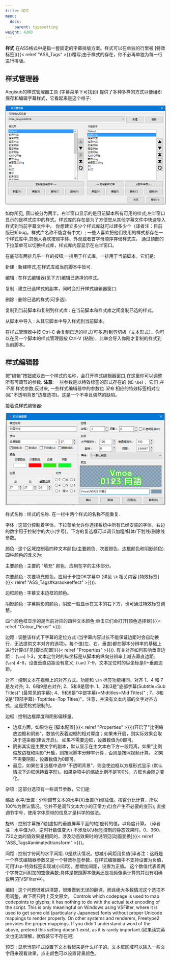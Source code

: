 ```yaml
---
title: 样式
menu:
  docs:
    parent: typesetting
weight: 4200
---
```


**样式** 在ASS格式中是指一套固定的字幕排版方案。样式可以在单独的行里被
[特效标签]({{< relref "ASS_Tags" >}})覆写;由于样式的存在，你不必再单独为每一行进行排版。

## 样式管理器

Aegisub的样式管理器工具 (字幕菜单下可找到)
提供了多种多样的方式以便组织保存和编辑字幕样式，它看起来是这个样子:

![Style_manager](/img/3.2/zh/Style_manager.png#center)

如你所见,
窗口被分为两半。右半窗口显示的是目前脚本所有可用的样式;左半窗口显示的是样式库中的样式。样式库的存在是为了方便您从其他字幕文件中快速导入样式到当前字幕文件中。
你想建立多少个样式库就可以建多少个（译者注：目前版已知bug，样式库名称不能含有中文）;
一些人喜欢把他们使用的样式都存在一个样式库中,其他人喜欢按照字体、外观或者首字母顺序存储样式库。
通过顶部的下拉菜单可以切换样式库，样式库内容显示在左半窗口。

在底部有两排几乎一样的按钮;一排用于样式库，一排用于当前脚本。它们是:

新建
: 新建样式,在样式库或当前脚本中皆可.

编辑
: 在样式编辑器(见下方)编辑已选择的样式。

复制
: 建立已选样式的副本，同时会打开样式编辑器窗口.

删除
: 删除已选的样式(可多选).

复制到当前脚本和复制到样式库
: 在当前脚本和样式库之间复制已选的样式。

从脚本中导入
: 从其它脚本中导入样式到当前脚本。

在样式管理器中按 Ctrl-C
会复制已选的样式(可多选)到剪切板（文本形式）。你可以在另一个脚本的样式管理器按
Ctrl-V (粘贴)，此举会导入你刚才复制的样式到当前脚本。

## 样式编辑器

按"编辑"按钮或双击一个样式的名称，会打开样式编辑器窗口,在这里你可以调整所有可调节的参数.
**注意**: 一些参数是以特效标签的形式存在的 (如 `\be`) ，它们 *并不是*
样式参数;反过来, 一些样式编辑器中的参数也 *没有* 相应的特效标签相对应
(如"不透明背景"边框选项)。这是一个不幸且偶然的缺陷。

接着说样式编辑器:

![Style_editor](/img/3.2/zh/Style_editor.png#center)

样式名称
: 样式的名称. 在一栏中两个样式的名称不能重复.

字体
: 这部分控制着字体。下拉菜单允许你选择系统中所有已经安装的字体，右边的数字用于控制字的大小(字号)。下方的复选框可以调节加粗/斜体/下划线/删除线参数。

颜色
: 这个区域控制着四种文本颜色(主要颜色、次要颜色、边框颜色和阴影颜色).
  四种颜色的含义为:

  主要颜色
  : 主要的 "填充" 颜色，应用在字的主体部分。

  次要颜色
  : 次要填充颜色，应用于卡拉OK字幕中 (详见 `\k` 相关内容
    [特效标签]({{< relref "ASS_Tags#karaokeeffect" >}})).

  边框颜色
  : 字幕文本边框的颜色。

  阴影颜色
  : 字幕阴影的颜色，阴影一般显示在文本的右下方，也可通过特效标签调整。

  四个颜色框显示的是当前对应的四种文本颜色;单击它们会打开[颜色选择器]({{< relref "Colour_Picker" >}}).

边距
: 调整该样式下字幕的定位方式
  (当字幕内容过长不能保证边距时会自动换行，无法提供文本对齐的选项)。每个值(左、右、垂直)都在脚本分辨率的基础上进行计算(详见[脚本配置]({{< relref "Properties" >}})).
  有关对齐如何影响垂直边距： (`\an`)
  1-3，文本定位时的纵坐标是从脚本的纵向分辨率上减去垂直边距; (`\an`)
  4-6，设置垂直边距没有意义; (`\an`)
  7-9，文本定位时的纵坐标是0+垂直边距。

对齐
: 控制文本在视频上的对齐方式。功能和 `\an` 标签功能相同。对齐 1、4 和
  7是左对齐; 3、6和9是右对齐; 2、5和8是居中.
  1、2和3是"底部字幕(Subtitle=Sub Titles)" (最常见的字幕);
  4、5和6是"中部字幕(=Midtitles=Mid Titles)" ;
  7、8和9是"顶部字幕(=Toptitles=Top
  Titles)"。注意，并没有文本内部的文字对齐方式，这是受格式限制的。

边框
: 控制边框厚度和阴影偏移量。

  - 边框方面，如果你在
    [脚本配置]({{< relref "Properties" >}}))开启了"比例缩放边框和阴影"，数值代表着边框的相对厚度；如果未开启，则实际效果会取决于渲染器(建议开启)。
    如果不需要边框，设置数值为0即可。
  - 阴影其实是主要文字的副本，默认显示在主文本右下方一段距离，如果"比例缩放边框和阴影"开启，则按照脚本分辨率计算，否则是按照视频计算。
    如果不需要阴影，设置数值为0即可。
  - 最后，如果在复选框中选中"不透明背景"，则会使边框以方框形式显示
    (默认情况下边框保持着字形)。如果杂项中的缩放比例不是100%，方框也会随之变化。

杂项
: 这部分选项有一些调节参数，它们是:

  缩放 水平/垂直
  : 分别调节文本的水平(X)垂直(Y)缩放值。按百分比计算，所以100%为默认情况。它并不是调节文本大小的正常方式(会产生不必要的变形);
    直接调节字号，使用字体原带的信息才是科学的做法。

  旋转
  : 控制字幕按Z轴(虚拟的垂直屏幕平面的轴)旋转的值。以角度计算。
    (译者注：水平值为0，逆时针数值变大)
    不涉及以\\t标签控制的静态效果时，0、360、720之类的值效果是相同的，涉及动态效果时的说明见[动画变换]({{< relref "ASS_Tags#animatedtransform" >}})。

  间距
  : 控制字符间的水平间距.
    0是默认情况。想减小间距用负值(译者注：这既是一个样式编辑器参数又是一个特效标签参数，在样式编辑器中不支持设置为负值，可用\\fsp-特效标签实现减小间距)，想增加间距，设置为正值。
    这个数值代表着两个字符之间附加的空像素数;具体是按照脚本像素还是视频像素计算的并没有明确说明(在VSFilter中)。

  编码
  : 这个问题很难讲清楚，很难做到无误的翻译，而且绝大多数情况这个选项不用调整，故下面只附上英文原文。
    Controls which codepage is used to map codepoints to glyphs; it
    has nothing to do with the actual text encoding of the script.
    This is only meaningful on Windows using VSFilter, where it is
    used to get some old (particularly Japanese) fonts without
    proper Unicode mappings to render properly. On other systems and
    renderers, Freetype2 provides the proper mappings. If you
    didn't understand a word of the above, pretend this setting
    doesn't exist, as it is rarely
    important.(如果读完英文也无法理解，就假装它不存在吧)

  预览
  : 显示当前样式设置下文本看起来是什么样子的。文本框区域可以输入一些文字用来观看效果，点击颜色可以设置背景颜色。
